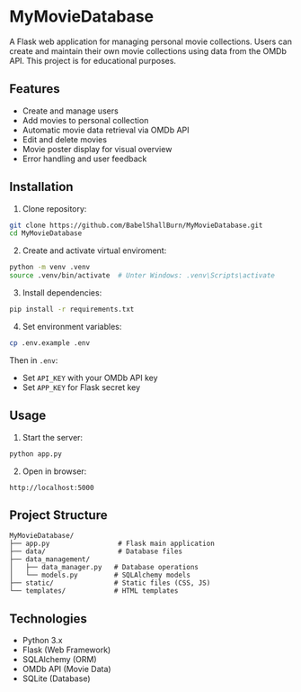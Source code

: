 # MyMovieDatabase

A Flask web application for managing personal movie collections. Users can create and maintain their own movie collections using data from the OMDb API. This project is for educational purposes.

## Features

- Create and manage users
- Add movies to personal collection
- Automatic movie data retrieval via OMDb API
- Edit and delete movies
- Movie poster display for visual overview
- Error handling and user feedback

## Installation

1. Clone repository:
```bash
git clone https://github.com/BabelShallBurn/MyMovieDatabase.git
cd MyMovieDatabase
```

2. Create and activate virtual enviroment:
```bash
python -m venv .venv
source .venv/bin/activate  # Unter Windows: .venv\Scripts\activate
```

3. Install dependencies:
```bash
pip install -r requirements.txt
```

4. Set environment variables:
```bash
cp .env.example .env
```
Then in `.env`:
- Set `API_KEY` with your OMDb API key
- Set `APP_KEY` for Flask secret key

## Usage

1. Start the server:
```bash
python app.py
```

2. Open in browser:
```
http://localhost:5000
```

## Project Structure

```
MyMovieDatabase/
├── app.py                 # Flask main application
├── data/                  # Database files
├── data_management/      
│   ├── data_manager.py   # Database operations
│   └── models.py         # SQLAlchemy models
├── static/               # Static files (CSS, JS)
└── templates/            # HTML templates
```

## Technologies

- Python 3.x
- Flask (Web Framework)
- SQLAlchemy (ORM)
- OMDb API (Movie Data)
- SQLite (Database)